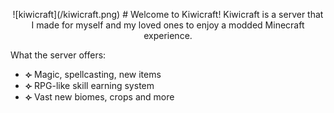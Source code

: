 <p align="center"> ![kiwicraft](/kiwicraft.png)
# Welcome to Kiwicraft!
Kiwicraft is a server that I made for myself and my loved ones to enjoy a modded Minecraft experience.

What the server offers:
- **⟣** Magic, spellcasting, new items
- **⟣** RPG-like skill earning system
- **⟣** Vast new biomes, crops and more

